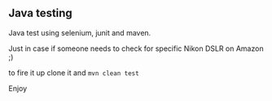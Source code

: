 ## Java testing

Java test using selenium, junit and maven.

Just in case if someone needs to check for specific Nikon DSLR on Amazon ;)

to fire it up clone it and `mvn clean test`

Enjoy

